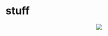 # stuff
<p align="center">
  <img src="https://github.com/fernandotcbarreto/stuff/blob/main/fernando_ML.mp4">
</p>
